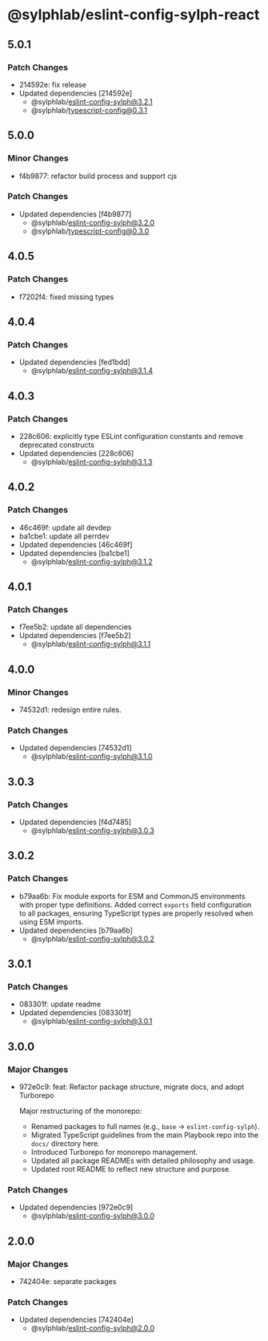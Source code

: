 # @sylphlab/eslint-config-sylph-react

## 5.0.1

### Patch Changes

- 214592e: fix release
- Updated dependencies [214592e]
  - @sylphlab/eslint-config-sylph@3.2.1
  - @sylphlab/typescript-config@0.3.1

## 5.0.0

### Minor Changes

- f4b9877: refactor build process and support cjs

### Patch Changes

- Updated dependencies [f4b9877]
  - @sylphlab/eslint-config-sylph@3.2.0
  - @sylphlab/typescript-config@0.3.0

## 4.0.5

### Patch Changes

- f7202f4: fixed missing types

## 4.0.4

### Patch Changes

- Updated dependencies [fed1bdd]
  - @sylphlab/eslint-config-sylph@3.1.4

## 4.0.3

### Patch Changes

- 228c606: explicitly type ESLint configuration constants and remove deprecated constructs
- Updated dependencies [228c606]
  - @sylphlab/eslint-config-sylph@3.1.3

## 4.0.2

### Patch Changes

- 46c469f: update all devdep
- ba1cbe1: update all perrdev
- Updated dependencies [46c469f]
- Updated dependencies [ba1cbe1]
  - @sylphlab/eslint-config-sylph@3.1.2

## 4.0.1

### Patch Changes

- f7ee5b2: update all dependencies
- Updated dependencies [f7ee5b2]
  - @sylphlab/eslint-config-sylph@3.1.1

## 4.0.0

### Minor Changes

- 74532d1: redesign entire rules.

### Patch Changes

- Updated dependencies [74532d1]
  - @sylphlab/eslint-config-sylph@3.1.0

## 3.0.3

### Patch Changes

- Updated dependencies [f4d7485]
  - @sylphlab/eslint-config-sylph@3.0.3

## 3.0.2

### Patch Changes

- b79aa6b: Fix module exports for ESM and CommonJS environments with proper type definitions. Added correct `exports` field configuration to all packages, ensuring TypeScript types are properly resolved when using ESM imports.
- Updated dependencies [b79aa6b]
  - @sylphlab/eslint-config-sylph@3.0.2

## 3.0.1

### Patch Changes

- 083301f: update readme
- Updated dependencies [083301f]
  - @sylphlab/eslint-config-sylph@3.0.1

## 3.0.0

### Major Changes

- 972e0c9: feat: Refactor package structure, migrate docs, and adopt Turborepo

  Major restructuring of the monorepo:

  - Renamed packages to full names (e.g., `base` -> `eslint-config-sylph`).
  - Migrated TypeScript guidelines from the main Playbook repo into the `docs/` directory here.
  - Introduced Turborepo for monorepo management.
  - Updated all package READMEs with detailed philosophy and usage.
  - Updated root README to reflect new structure and purpose.

### Patch Changes

- Updated dependencies [972e0c9]
  - @sylphlab/eslint-config-sylph@3.0.0

## 2.0.0

### Major Changes

- 742404e: separate packages

### Patch Changes

- Updated dependencies [742404e]
  - @sylphlab/eslint-config-sylph@2.0.0
